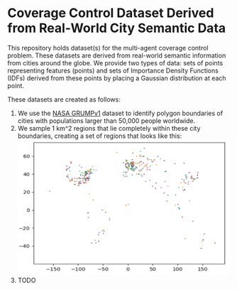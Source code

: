 # Coverage Control Dataset Derived from Real-World City Semantic Data

This repository holds dataset(s) for the multi-agent coverage control problem. These datasets are derived from real-world semantic information from cities around the globe. We provide two types of data: sets of points representing features (points) and sets of Importance Density Functions (IDFs) derived from these points by placing a Gaussian distribution at each point.

These datasets are created as follows:
1. We use the [NASA GRUMPv1](https://sedac.ciesin.columbia.edu/data/set/grump-v1-national-admin-boundaries) dataset to identify polygon boundaries of cities with populations larger than 50,000 people worldwide. 
2. We sample 1 km^2 regions that lie completely within these city boundaries, creating a set of regions that looks like this: 
![World Regions](docs/world-regions.png)
3. TODO
